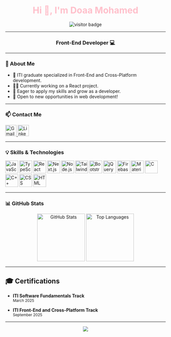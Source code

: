 <h1 align="center" style="color:pink;">Hi 👋, I'm Doaa Mohamed</h1>

<p align="center">
  <img src="https://visitor-badge.laobi.icu/badge?page_id=doaamohamed88.doaamohamed88&" alt="visitor badge" />
</p>

---

<h3 align="center">Front-End Developer 💻</h3>

---

### 🎀 About Me
- 🚀 ITI graduate specialized in Front-End and Cross-Platform development.
- 👩‍💻 Currently working on a React project.
- 🎯 Eager to apply my skills and grow as a developer.
- 🌱 Open to new opportunities in web development!

---

### 📫 Contact Me
<div align="left">
  <a href="mailto:doaatawfik82001@gmail.com" target="_blank">
    <img src="https://img.shields.io/static/v1?message=Gmail&logo=gmail&label=&color=D14836&logoColor=white&labelColor=&style=for-the-badge" height="35" alt="Gmail" />
  </a>
  <a href="https://www.linkedin.com/in/doaa-tawfik-31862b343/" target="_blank">
    <img src="https://img.shields.io/static/v1?message=LinkedIn&logo=linkedin&label=&color=0077B5&logoColor=white&labelColor=&style=for-the-badge" height="35" alt="LinkedIn" />
  </a>
</div>

---

### 💡 Skills & Technologies

<div align="left">
  <img src="https://cdn.jsdelivr.net/gh/devicons/devicon/icons/javascript/javascript-original.svg" height="40" alt="JavaScript" />
  <img src="https://cdn.jsdelivr.net/gh/devicons/devicon/icons/typescript/typescript-original.svg" height="40" alt="TypeScript" />
  <img src="https://cdn.jsdelivr.net/gh/devicons/devicon/icons/react/react-original.svg" height="40" alt="React" />
  <img src="https://cdn.jsdelivr.net/gh/devicons/devicon/icons/nextjs/nextjs-original.svg" height="40" alt="Next.js" />
  <img src="https://cdn.jsdelivr.net/gh/devicons/devicon/icons/nodejs/nodejs-original.svg" height="40" alt="Node.js" />
  <img src="https://cdn.jsdelivr.net/gh/devicons/devicon/icons/tailwindcss/tailwindcss-original-wordmark.svg" height="40" alt="TailwindCSS" />
  <img src="https://cdn.jsdelivr.net/gh/devicons/devicon/icons/bootstrap/bootstrap-original.svg" height="40" alt="Bootstrap" />
  <img src="https://cdn.jsdelivr.net/gh/devicons/devicon/icons/jquery/jquery-original.svg" height="40" alt="jQuery" />
  <img src="https://cdn.jsdelivr.net/gh/devicons/devicon/icons/firebase/firebase-plain.svg" height="40" alt="Firebase" />
  <img src="https://skillicons.dev/icons?i=materialui" height="40" alt="Material UI" />
  <img src="https://cdn.jsdelivr.net/gh/devicons/devicon/icons/c/c-original.svg" height="40" alt="C" />
  <img src="https://cdn.jsdelivr.net/gh/devicons/devicon/icons/cplusplus/cplusplus-original.svg" height="40" alt="C++" />
  <img src="https://skillicons.dev/icons?i=css" height="40" alt="CSS" />
  <img src="https://skillicons.dev/icons?i=html" height="40" alt="HTML" />
</div>

---

### 📊 GitHub Stats

<div align="center">
  <img src="https://github-readme-stats.vercel.app/api?username=doaamohamed88&show_icons=true&theme=dracula&hide_border=false" height="150" alt="GitHub Stats" />
  <img src="https://github-readme-stats.vercel.app/api/top-langs?username=doaamohamed88&layout=compact&card_width=320&langs_count=5&theme=dracula&hide_border=false" height="150" alt="Top Languages" />
</div>

---

## 🎓 Certifications

- **ITI Software Fundamentals Track**  
  <sub>March 2025</sub>

- **ITI Front-End and Cross-Platform Track**  
  <sub>September 2025</sub>

---

<div align="center">
  <img src="https://visitor-badge.laobi.icu/badge?page_id=doaamohamed88.doaamohamed88&"  />
</div>
